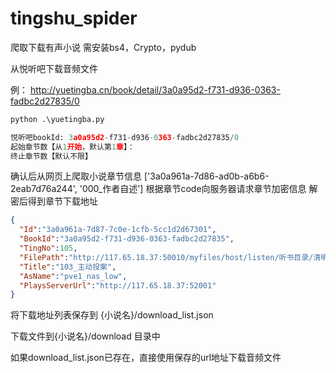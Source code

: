 # tingshu_spider
爬取下载有声小说
需安装bs4，Crypto，pydub

从悦听吧下载音频文件

例：
http://yuetingba.cn/book/detail/3a0a95d2-f731-d936-0363-fadbc2d27835/0

``` python
python .\yuetingba.py

悦听吧bookId: 3a0a95d2-f731-d936-0363-fadbc2d27835/0
起始章节数【从1开始，默认第1章】：
终止章节数【默认不限】
```
确认后从网页上爬取小说章节信息
['3a0a961a-7d86-ad0b-a6b6-2eab7d76a244', '000_作者自述']
根据章节code向服务器请求章节加密信息
解密后得到章节下载地址
```json
{
  "Id":"3a0a961a-7d87-7c0e-1cfb-5cc1d2d67301", 
  "BookId":"3a0a95d2-f731-d936-0363-fadbc2d27835",
  "TingNo":105,
  "FilePath":"http://117.65.18.37:50010/myfiles/host/listen/听书目录/清明上河图密码~冶文彪~读客熊猫君/ef9a3acb94ff455da461767185f24fef.m4a",
  "Title":"103_主动投案",
  "AsName":"pve1_nas_low",   
  "PlaysServerUrl":"http://117.65.18.37:52001"
}

```
将下载地址列表保存到 {小说名}/download_list.json

下载文件到{小说名}/download 目录中

如果download_list.json已存在，直接使用保存的url地址下载音频文件
